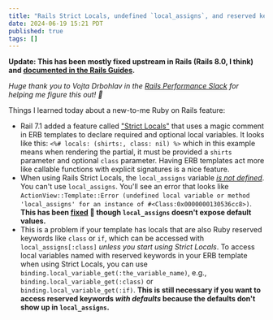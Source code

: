 ```yaml
---
title: "Rails Strict Locals, undefined `local_assigns`, and reserved keywords"
date: 2024-06-19 15:21 PDT
published: true
tags: []
---
```


**Update: This has been mostly fixed upstream in Rails (Rails 8.0, I think) and [documented in the Rails Guides](https://github.com/rails/rails/pull/52209).**

_Huge thank you to Vojta Drbohlav in the [Rails Performance Slack](https://www.railsspeed.com/) for helping me figure this out! 🙇_

Things I learned today about a new-to-me Ruby on Rails feature:

- Rail 7.1 added a feature called ["Strict Locals"](https://blog.kiprosh.com/allow-template-to-set-strict-locals/) that uses a magic comment in ERB templates to declare required and optional local variables. It looks like this: `<%# locals: (shirts:, class: nil) %>` which in this example means when rendering the partial, it must be provided a `shirts` parameter and optional `class` parameter. Having ERB templates act more like callable functions with explicit signatures is a nice feature.
- When using Rails Strict Locals, the `local_assigns` variable [_is not defined_](https://github.com/rails/rails/blob/4bb73233413f30fd7217bd7f08af44963f5832b1/actionview/lib/action_view/template.rb#L439-L444). You can't use `local_assigns`. You'll see an error that looks like `ActionView::Template::Error (undefined local variable or method 'local_assigns' for an instance of #<Class:0x0000000130536cc8>)`. **This has been [fixed](https://github.com/rails/rails/pull/52209) 🎉 though `local_assigns` doesn't expose default values.**
- This is a problem if your template has locals that are also Ruby reserved keywords like `class` or `if`, which can be accessed with `local_assigns[:class]` _unless you start using Strict Locals_.
To access local variables named with reserved keywords in your ERB template when using Strict Locals, you can use `binding.local_variable_get(:the_variable_name)`, e.g., `binding.local_variable_get(:class)` or `binding.local_variable_get(:if)`. **This is still necessary if you want to access reserved keywords _with defaults_ because the defaults don't show up in `local_assigns`.**
